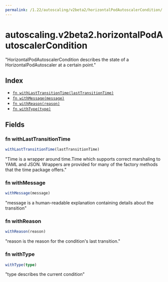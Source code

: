 ```yaml
---
permalink: /1.22/autoscaling/v2beta2/horizontalPodAutoscalerCondition/
---
```


# autoscaling.v2beta2.horizontalPodAutoscalerCondition

"HorizontalPodAutoscalerCondition describes the state of a HorizontalPodAutoscaler at a certain point."

## Index

* [`fn withLastTransitionTime(lastTransitionTime)`](#fn-withlasttransitiontime)
* [`fn withMessage(message)`](#fn-withmessage)
* [`fn withReason(reason)`](#fn-withreason)
* [`fn withType(type)`](#fn-withtype)

## Fields

### fn withLastTransitionTime

```ts
withLastTransitionTime(lastTransitionTime)
```

"Time is a wrapper around time.Time which supports correct marshaling to YAML and JSON.  Wrappers are provided for many of the factory methods that the time package offers."

### fn withMessage

```ts
withMessage(message)
```

"message is a human-readable explanation containing details about the transition"

### fn withReason

```ts
withReason(reason)
```

"reason is the reason for the condition's last transition."

### fn withType

```ts
withType(type)
```

"type describes the current condition"